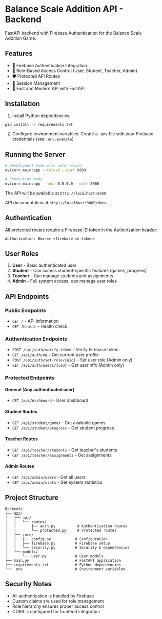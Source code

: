# Balance Scale Addition API - Backend

FastAPI backend with Firebase Authentication for the Balance Scale Addition Game.

## Features

- 🔐 Firebase Authentication Integration
- 👥 Role-Based Access Control (User, Student, Teacher, Admin)
- 🛡️ Protected API Routes
- 📝 Session Management
- 🚀 Fast and Modern API with FastAPI

## Installation

1. Install Python dependencies:
```bash
pip install -r requirements.txt
```

2. Configure environment variables:
Create a `.env` file with your Firebase credentials (see `.env.example`)

## Running the Server

```bash
# Development mode with auto-reload
uvicorn main:app --reload --port 8000

# Production mode
uvicorn main:app --host 0.0.0.0 --port 8000
```

The API will be available at `http://localhost:8000`

API documentation at `http://localhost:8000/docs`

## Authentication

All protected routes require a Firebase ID token in the Authorization header:
```
Authorization: Bearer <firebase-id-token>
```

## User Roles

1. **User** - Basic authenticated user
2. **Student** - Can access student-specific features (games, progress)
3. **Teacher** - Can manage students and assignments
4. **Admin** - Full system access, can manage user roles

## API Endpoints

### Public Endpoints
- `GET /` - API information
- `GET /health` - Health check

### Authentication Endpoints
- `POST /api/auth/verify-token` - Verify Firebase token
- `GET /api/auth/me` - Get current user profile
- `POST /api/auth/set-role/{uid}` - Set user role (Admin only)
- `GET /api/auth/users/{uid}` - Get user info (Admin only)

### Protected Endpoints

#### General (Any authenticated user)
- `GET /api/dashboard` - User dashboard

#### Student Routes
- `GET /api/student/games` - Get available games
- `GET /api/student/progress` - Get student progress

#### Teacher Routes
- `GET /api/teacher/students` - Get teacher's students
- `GET /api/teacher/assignments` - Get assignments

#### Admin Routes
- `GET /api/admin/users` - Get all users
- `GET /api/admin/stats` - Get system statistics

## Project Structure

```
Backend/
├── app/
│   ├── api/
│   │   └── routes/
│   │       ├── auth.py          # Authentication routes
│   │       └── protected.py     # Protected routes
│   ├── core/
│   │   ├── config.py           # Configuration
│   │   ├── firebase.py         # Firebase setup
│   │   └── security.py         # Security & dependencies
│   └── models/
│       └── user.py             # User models
├── main.py                     # FastAPI application
├── requirements.txt            # Python dependencies
└── .env                        # Environment variables
```

## Security Notes

- All authentication is handled by Firebase
- Custom claims are used for role management
- Role hierarchy ensures proper access control
- CORS is configured for frontend integration

